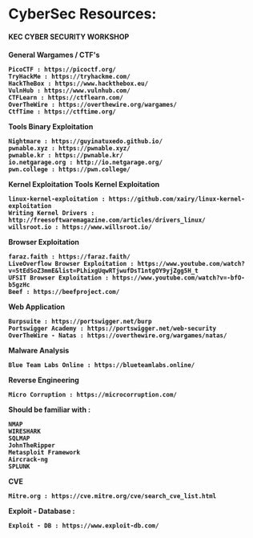   <h1>CyberSec Resources:</h1>
  <h4>KEC CYBER SECURITY WORKSHOP<h4>


General Wargames / CTF's

    PicoCTF : https://picoctf.org/
    TryHackMe : https://tryhackme.com/
    HackTheBox : https://www.hackthebox.eu/
    VulnHub : https://www.vulnhub.com/
    CTFLearn : https://ctflearn.com/
    OverTheWire : https://overthewire.org/wargames/
    CtfTime : https://ctftime.org/

Tools
Binary Exploitation

    Nightmare : https://guyinatuxedo.github.io/
    pwnable.xyz : https://pwnable.xyz/
    pwnable.kr : https://pwnable.kr/
    io.netgarage.org : http://io.netgarage.org/ 
    pwn.college : https://pwn.college/

Kernel Exploitation
Tools
Kernel Exploitation

    linux-kernel-exploitation : https://github.com/xairy/linux-kernel-exploitation
    Writing Kernel Drivers : http://freesoftwaremagazine.com/articles/drivers_linux/
    willsroot.io : https://www.willsroot.io/

Browser Exploitation

    faraz.faith : https://faraz.faith/
    LiveOverflow Browser Exploitation : https://www.youtube.com/watch?v=5tEdSoZ3mmE&list=PLhixgUqwRTjwufDsT1ntgOY9yjZgg5H_t
    UFSIT Browser Exploitation : https://www.youtube.com/watch?v=-bfO-b5gzHc
    Beef : https://beefproject.com/
  
Web Application 
  
    Burpsuite : https://portswigger.net/burp
    Portswigger Academy : https://portswigger.net/web-security
    OverTheWire - Natas : https://overthewire.org/wargames/natas/
  

Malware Analysis

    Blue Team Labs Online : https://blueteamlabs.online/

Reverse Engineering

    Micro Corruption : https://microcorruption.com/

Should be familiar with :
  
    NMAP
    WIRESHARK
    SQLMAP
    JohnTheRipper
    Metasploit Framework
    Aircrack-ng
    SPLUNK
 
CVE
  
    Mitre.org : https://cve.mitre.org/cve/search_cve_list.html
    
Exploit - Database :
  
    Exploit - DB : https://www.exploit-db.com/
